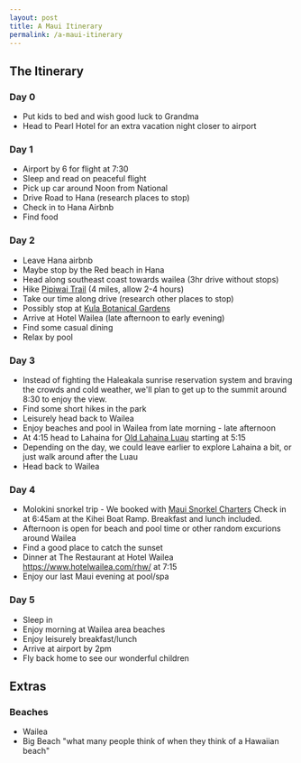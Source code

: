 ```yaml
---
layout: post
title: A Maui Itinerary
permalink: /a-maui-itinerary
---
```



## The Itinerary
### Day 0
- Put kids to bed and wish good luck to Grandma
- Head to Pearl Hotel for an extra vacation night closer to airport
### Day 1
- Airport by 6 for flight at 7:30
- Sleep and read on peaceful flight
- Pick up car around Noon from National
- Drive Road to Hana (research places to stop)
- Check in to Hana Airbnb
- Find food
### Day 2
- Leave Hana airbnb
- Maybe stop by the Red beach in Hana
- Head along southeast coast towards wailea (3hr drive without stops)
- Hike [Pipiwai Trail](https://pipiwaitrail.com) (4 miles, allow 2-4 hours)
- Take our time along drive (research other places to stop)
- Possibly stop at [Kula Botanical Gardens](http://www.kulabotanicalgarden.com)
- Arrive at Hotel Wailea (late afternoon to early evening)
- Find some casual dining
- Relax by pool
### Day 3
- Instead of fighting the Haleakala sunrise reservation system and braving the crowds and cold weather, we'll plan to get up to the summit around 8:30 to enjoy the view.
- Find some short hikes in the park
- Leisurely head back to Wailea
- Enjoy beaches and pool in Wailea from late morning - late afternoon
- At 4:15 head to Lahaina for [Old Lahaina Luau](https://www.oldlahainaluau.com/) starting at 5:15
- Depending on the day, we could leave earlier to explore Lahaina a bit, or just walk around after the Luau
- Head back to Wailea
### Day 4
- Molokini snorkel trip - We booked with [Maui Snorkel Charters](https://mauisnorkelcharters.com) Check in at 6:45am at the Kihei Boat Ramp. Breakfast and lunch included.
- Afternoon is open for beach and pool time or other random excurions around Wailea
- Find a good place to catch the sunset
- Dinner at The Restaurant at Hotel Wailea https://www.hotelwailea.com/rhw/ at 7:15
- Enjoy our last Maui evening at pool/spa
### Day 5
- Sleep in
- Enjoy morning at Wailea area beaches
- Enjoy leisurely breakfast/lunch
- Arrive at airport by 2pm
- Fly back home to see our wonderful children

## Extras
### Beaches
- Wailea
- Big Beach "what many people think of when they think of a Hawaiian beach"
